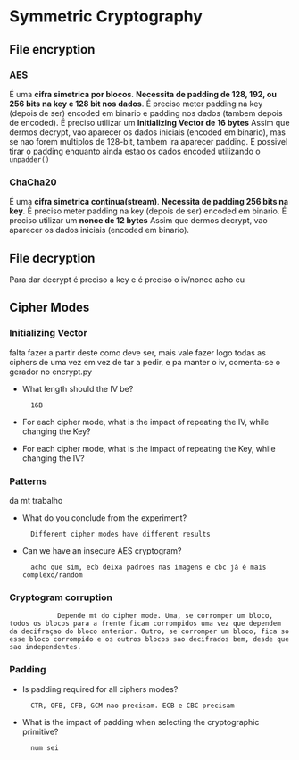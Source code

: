 # Symmetric Cryptography

## File encryption

### **AES**

É uma **cifra simetrica por blocos**. **Necessita de padding de 128, 192, ou 256 bits na key e 128 bit nos dados**.
É preciso meter padding na key (depois de ser) encoded em binario e padding nos dados (tambem depois de encoded).
É preciso utilizar um **Initializing Vector de 16 bytes**
Assim que dermos decrypt, vao aparecer os dados iniciais (encoded em binario), mas se nao forem multiplos de 128-bit, tambem ira aparecer padding.
É possivel tirar o padding enquanto ainda estao os dados encoded utilizando o `unpadder()`

### **ChaCha20**

É uma **cifra simetrica continua(stream)**. **Necessita de padding 256 bits na key**.
É preciso meter padding na key (depois de ser) encoded em binario.
É preciso utilizar um **nonce de 12 bytes**
Assim que dermos decrypt, vao aparecer os dados iniciais (encoded em binario).

## File decryption

Para dar decrypt é preciso a key e é preciso o iv/nonce acho eu

## Cipher Modes

### Initializing Vector

falta fazer a partir deste como deve ser, mais vale fazer logo todas as ciphers de uma vez em vez de tar a pedir, e pa manter o iv, comenta-se o gerador no encrypt.py

- What length should the IV be?

        16B
- For each cipher mode, what is the impact of repeating the IV, while changing the Key?
- For each cipher mode, what is the impact of repeating the Key, while changing the IV?

### Patterns

da mt trabalho

- What do you conclude from the experiment?

        Different cipher modes have different results

- Can we have an insecure AES cryptogram?

        acho que sim, ecb deixa padroes nas imagens e cbc já é mais complexo/random

### Cryptogram corruption

                Depende mt do cipher mode. Uma, se corromper um bloco, todos os blocos para a frente ficam corrompidos uma vez que dependem da decifraçao do bloco anterior. Outro, se corromper um bloco, fica so esse bloco corrompido e os outros blocos sao decifrados bem, desde que sao independentes.

### Padding

- Is padding required for all ciphers modes?

        CTR, OFB, CFB, GCM nao precisam. ECB e CBC precisam
- What is the impact of padding when selecting the cryptographic primitive?

        num sei